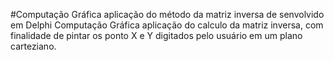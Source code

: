 #Computação Gráfica aplicação do método da matriz inversa de senvolvido em Delphi
Computação Gráfica aplicação do calculo da matriz inversa, com finalidade de pintar os ponto X e Y digitados pelo usuário em um plano carteziano.
